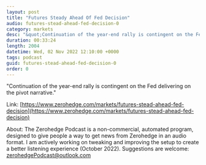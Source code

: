 ```yaml
---
layout: post
title: "Futures Steady Ahead Of Fed Decision"
audio: futures-stead-ahead-fed-decision-0
category: markets
desc: "&quot;Continuation of the year-end rally is contingent on the Fed delivering on the pivot narrative.&quot;"
duration: 00:33:24
length: 2004
datetime: Wed, 02 Nov 2022 12:10:00 +0000
tags: podcast
guid: futures-stead-ahead-fed-decision-0
order: 0
---
```

&quot;Continuation of the year-end rally is contingent on the Fed delivering on the pivot narrative.&quot;

Link: [https://www.zerohedge.com/markets/futures-stead-ahead-fed-decision](https://www.zerohedge.com/markets/futures-stead-ahead-fed-decision)

About: The Zerohedge Podcast is a non-commercial, automated program, designed to give people a way to get news from Zerohedge in an audio format.  I am actively working on tweaking and improving the setup to create a better listening experience (October 2022).  Suggestions are welcome: [zerohedgePodcast@outlook.com](mailto:zerohedgePodcast@outlook.com)
